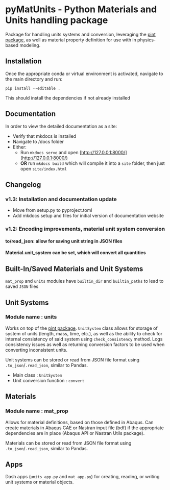 # pyMatUnits - Python Materials and Units handling package

Package for handling units systems and conversion, leveraging the 
[pint package](https://pint.readthedocs.io/en/stable/), as well as material property definition for use
with in physics-based modeling.

## Installation
Once the appropriate conda or virtual environment is activated, navigate to the main directory and run:

`pip install --editable .`

This should install the dependencies if not already installed

## Documentation
In order to view the detailed documentation as a site:

- Verify that mkdocs is installed
-  Navigate to /docs folder
-  Either:
      - Run  `mkdocs serve` and open  [http://127.0.0.1:8000/](http://127.0.0.1:8000/)
      - **OR** run `mkdocs build` which will compile it into a `site` folder, then just open `site/index.html`

## Changelog

### v1.3: Installation and documentation update
- Move from setup.py to pyproject.toml
- Add mkdocs setup and files for initial version of documentation website
### v1.2: Encoding improvements, material unit system conversion
#### to/read_json: allow for saving unit string in JSON files
#### Material.unit_system can be set, which will convert all quantities

## Built-In/Saved Materials and Unit Systems
`mat_prop` and `units` modules have `builtin_dir` and `builtin_paths` to lead to saved `JSON` files

## Unit Systems

### Module name : **units**
Works on top of the [pint package](https://pint.readthedocs.io/en/stable/). `UnitSystem` class allows for
storage of system of units (length, mass, time, etc.), as well as the ability to check for internal
consistency of said system using `check_consistency` method. Logs consistency issues as well as returning
conversion factors to be used when converting inconsistent units.

Unit systems can be stored or read from JSON file format using `.to_json`/`.read_json`, similar to Pandas.

- Main class : `UnitSystem`
- Unit conversion function : `convert`

## Materials

### Module name : **mat_prop**
Allows for material definitions, based on those defined in Abaqus. Can create materials in Abaqus CAE or
Nastran input file (bdf) if the appropriate dependencies are in place (Abaqus API or Nastran Utils package). 

Materials can be stored or read from JSON file format using `.to_json`/`.read_json`, similar to Pandas.

## Apps
Dash apps (`units_app.py` and `mat_app.py`) for creating, reading, or writing unit systems or material
objects.
